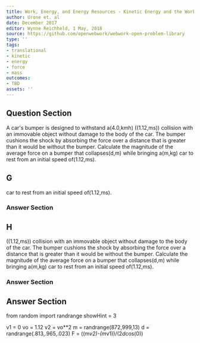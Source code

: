```yaml
---
title: Work, Energy, and Energy Resources - Kinetic Energy and the Work-Energy Theorem
author: Urone et. al
date: December 2017
editor: Wynne Reichheld, 1 May, 2018
source: https://github.com/openwebwork/webwork-open-problem-library
type: ''
tags:
- translational
- kinetic
- energy
- force
- mass
outcomes:
- TBD
assets: ''
---
```


## Question Section 

A car's bumper is designed to withstand a(4.0,kmh) ((1.12,ms)) collision with an immovable object without damage to the body of the car. The bumper cushions the shock by absorbing the force over a distance that is greater than it would be without the bumper. Calculate the magnitude of the average force on a bumper that collapses(d,m) while bringing a(m,kg) car to rest from an initial speed of(1.12,ms).
## G
car to rest from an initial speed of(1.12,ms).
### Answer Section
## H
((1.12,ms)) collision with an immovable object without damage to the body of the car. The bumper cushions the shock by absorbing the force over a distance that is greater than it would be without the bumper. Calculate the magnitude of the average force on a bumper that collapses(d,m) while bringing a(m,kg) car to rest from an initial speed of(1.12,ms).
### Answer Section


## Answer Section

from random import randrange
showHint = 3

v1 = 0
vo = 1.12
v2 = vo**2
m = randrange(872,999,13)
d = randrange(.813,.965,.023)
F = ((m*v2)-(m*v1))/(2*d*cos(0))